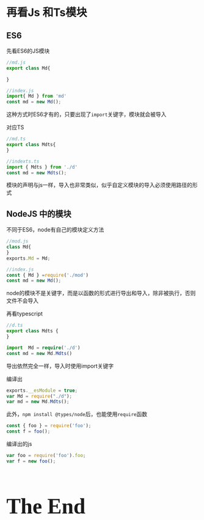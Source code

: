 # 再看Js 和Ts模块

## ES6

先看ES6的JS模块

```js
//md.js
export class Md{
    
}
```

```js
//index.js
import{ Md } from 'md'
const md = new Md();

```

这种方式时ES6才有的，只要出现了`import`关键字，模块就会被导入

对应TS

```typescript
//md.ts
export class Mdts{
}

```

```typescript
//indexts.ts
import { Mdts } from './d'
const md = new Mdts();
```

模块的声明与js一样，导入也非常类似，似乎自定义模块的导入必须使用路径的形式

## NodeJS 中的模块

不同于ES6，node有自己的模块定义方法

```javascript
//mod.js
class Md{
}
exports.Md = Md;
```

```javascript
//index.js
const { Md } =require('./mod')
const md = new Md();
```

node的模块不是关键字，而是以函数的形式进行导出和导入，除非被执行，否则文件不会导入

再看typescript

```typescript
//d.ts
export class Mdts {
}
```



```typescript
import  Md = require('./d')
const md = new Md.Mdts()
```

导出依然完全一样，导入时使用import关键字

编译出

```javascript
exports.__esModule = true;
var Md = require("./d");
var md = new Md.Mdts();
```



此外，`npm install @types/node`后，也能使用`require`函数

```typescript
const { foo } = require('foo');
const f = foo();
```

编译出的js

```javascript
var foo = require('foo').foo;
var f = new foo();
```





<h1 title="雨过天晴却" style="font-family: 'Kunstler Script','Palace Script MT','Brush Script MT';font-size: 4em;font-weight: bolder;">The End</h1>

